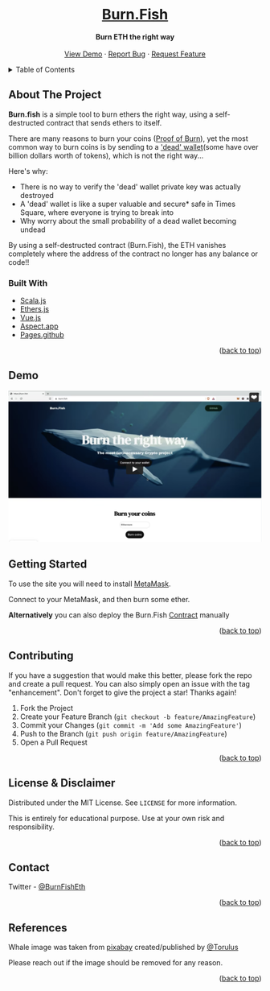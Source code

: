 <div id="top"></div>
<!-- PROJECT LOGO -->
<br />
<div align="center">
  <a href="https://burn.fish/">
    <h1>Burn.Fish</h1>
  </a>
  <p align="center">
    <strong>Burn ETH the right way</strong>
    <br />
    <br />
    <a href="https://vimeo.com/651384884/ee23bfbda3">View Demo</a>
    ·
    <a href="https://github.com/zeev1079/Burn.Fish/issues">Report Bug</a>
    ·
    <a href="https://github.com/zeev1079/Burn.Fish/issues">Request Feature</a>
  </p>
</div>



<!-- TABLE OF CONTENTS -->
<details>
  <summary>Table of Contents</summary>
  <ol>
    <li>
      <a href="#about-the-project">About The Project</a>
      <ul>
        <li><a href="#built-with">Built With</a></li>
      </ul>
    </li>
    <li><a href="#Demo">Demo</a></li>
    <li><a href="#getting-started">Getting Started</a></li>
    <li><a href="#contributing">Contributing</a></li>
    <li><a href="#license-&-Disclaimer">License</a></li>
    <li><a href="#contact">Contact</a></li>
    <li><a href="#acknowledgments">References</a></li>
  </ol>
</details>


<!-- ABOUT THE PROJECT -->
## About The Project

<strong>Burn.fish</strong> is a simple tool to burn ethers the right way, using a self-destructed contract that sends ethers to itself.

There are many reasons to burn your coins (<a href="https://www.investopedia.com/terms/p/proof-burn-cryptocurrency.asp">Proof of Burn</a>),
yet the most common way to burn coins is by sending to a <a href="https://etherscan.io/address/0x0000000000000000000000000000000000000000">'dead' wallet</a>(some have over billion dollars worth of tokens), which is not the right way...

Here's why:
* There is no way to verify the 'dead' wallet private key was actually destroyed
* A 'dead' wallet is like a super valuable and secure* safe in Times Square, where everyone is trying to break into
* Why worry about the small probability of a dead wallet becoming undead

By using a self-destructed contract (Burn.Fish), the ETH vanishes completely where the address of the contract no longer has any balance or code!!

### Built With

* [Scala.js](https://www.scala-js.org/)
* [Ethers.js](https://docs.ethers.io/v5/)  
* [Vue.js](https://vuejs.org/)
* [Aspect.app](https://aspect.app/)
* [Pages.github](https://pages.github.com/)
  
<p align="right">(<a href="#top">back to top</a>)</p>

## Demo

[![IMAGE ALT TEXT](docs/img/BurnFishDemoScreenShot.png)](https://vimeo.com/651384884/ee23bfbda3 "Demo - Burn.Fish")

<!-- GETTING STARTED -->
## Getting Started
To use the site you will need to install <a href="https://metamask.io/download">MetaMask</a>.

Connect to your MetaMask, and then burn some ether. 

<strong>Alternatively</strong> you can also deploy the Burn.Fish <a href="https://github.com/zeev1079/Burn.Fish/blob/main/contracts/BurnFish.sol">Contract</a> manually  

<p align="right">(<a href="#top">back to top</a>)</p>

<!-- CONTRIBUTING -->
## Contributing

If you have a suggestion that would make this better, please fork the repo and create a pull request. You can also simply open an issue with the tag "enhancement".
Don't forget to give the project a star! Thanks again!

1. Fork the Project
2. Create your Feature Branch (`git checkout -b feature/AmazingFeature`)
3. Commit your Changes (`git commit -m 'Add some AmazingFeature'`)
4. Push to the Branch (`git push origin feature/AmazingFeature`)
5. Open a Pull Request

<p align="right">(<a href="#top">back to top</a>)</p>



<!-- LICENSE -->
## License & Disclaimer

Distributed under the MIT License. See `LICENSE` for more information.

This is entirely for educational purpose. Use at your own risk and responsibility.
<p align="right">(<a href="#top">back to top</a>)</p>


<!-- CONTACT -->
## Contact

Twitter - [@BurnFishEth](https://twitter.com/BurnFishETH)


<p align="right">(<a href="#top">back to top</a>)</p>


<!-- ACKNOWLEDGMENTS -->
## References

Whale image was taken from <a href="https://pixabay.com/illustrations/blue-whale-animal-water-nature-3158626/">pixabay</a> created/published by <a href="https://pixabay.com/users/torulus-7457760/">@Torulus</a>

Please reach out if the image should be removed for any reason.

<p align="right">(<a href="#top">back to top</a>)</p>
